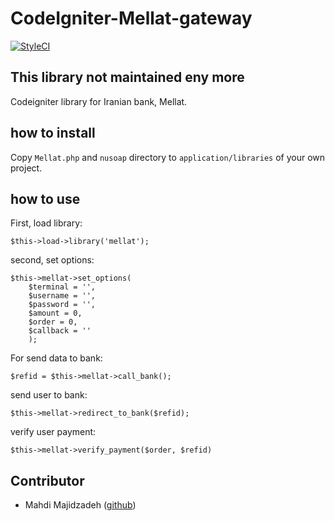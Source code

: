 # CodeIgniter-Mellat-gateway
[![StyleCI](https://styleci.io/repos/107120117/shield?branch=master)](https://styleci.io/repos/107120117)

## This library not maintained eny more

Codeigniter library for Iranian bank, Mellat.

## how to install

Copy `Mellat.php` and `nusoap` directory to `application/libraries` of your own project.

## how to use

First, load library:
```
$this->load->library('mellat');
```
second, set options:
```
$this->mellat->set_options(
    $terminal = '',
    $username = '',
    $password = '',
    $amount = 0,
    $order = 0,
    $callback = ''
    );
```

For send data to bank:
```
$refid = $this->mellat->call_bank();
```

send user to bank:
```
$this->mellat->redirect_to_bank($refid);
```

verify user payment:
```
$this->mellat->verify_payment($order, $refid)
```


## Contributor
- Mahdi Majidzadeh ([github](https://github.com/MahdiMajidzadeh))
